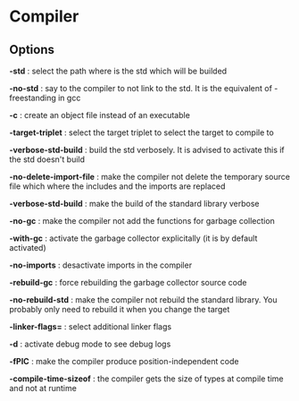 # Compiler

## Options

**-std** : select the path where is the std which will be builded

**-no-std** : say to the compiler to not link to the std. It is the equivalent of -freestanding in gcc

**-c** : create an object file instead of an executable

**-target-triplet** : select the target triplet to select the target to compile to

**-verbose-std-build** : build the std verbosely. It is advised to activate this if the std doesn't build

**-no-delete-import-file** : make the compiler not delete the temporary source file which where the includes and the imports are replaced

**-verbose-std-build** : make the build of the standard library verbose

**-no-gc** : make the compiler not add the functions for garbage collection

**-with-gc** : activate the garbage collector explicitally (it is by default activated)

**-no-imports** : desactivate imports in the compiler

**-rebuild-gc** : force rebuilding the garbage collector source code

**-no-rebuild-std** : make the compiler not rebuild the standard library. You probably only need to rebuild it when you change the target

**-linker-flags=** : select additional linker flags

**-d** : activate debug mode to see debug logs

**-fPIC** : make the compiler produce position-independent code

**-compile-time-sizeof** : the compiler gets the size of types at compile time and not at runtime

